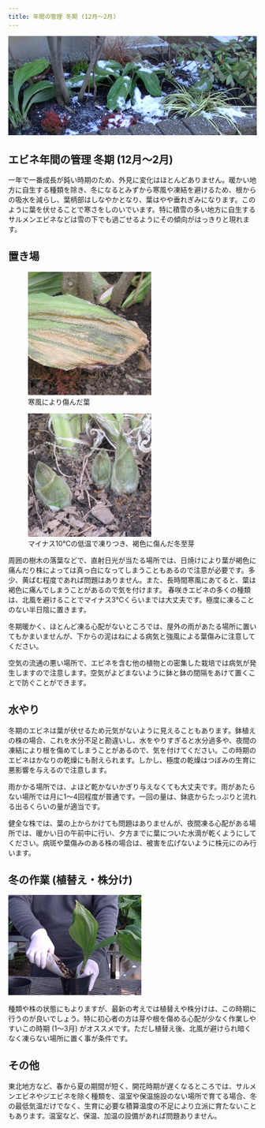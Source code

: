 ```yaml
---
title: 年間の管理 冬期 (12月～2月)
---
```

<img src="/assets/images/winter_sai.png" width="750" alt="エビネ (Calanthe) - Ranyuen" />

## エビネ年間の管理 冬期 (12月～2月)
一年で一番成長が鈍い時期のため、外見に変化はほとんどありません。暖かい地方に自生する種類を除き、冬になるとみずから寒風や凍結を避けるため、根からの吸水を減らし、葉柄部はしなやかとなり、葉はやや垂れぎみになります。このように葉を伏せることで寒さをしのいでいます。特に積雪の多い地方に自生するサルメンエビネなどは雪の下でも過ごせるようにその傾向がはっきりと現れます。

## 置き場
<figure>
  <img src="/assets/images/tou_ha.png" width="250" alt="寒風により傷んだ葉 (エビネ, Calanthe) - Ranyuen" />
  <figcaption>寒風により傷んだ葉</figcaption>
</figure>

<figure>
  <img src="/assets/images/tou_fuyume.png" width="250" alt="マイナス10℃の低温で凍りつき、褐色に傷んだ冬至芽 (エビネ, Calanthe) - Ranyuen" />
  <figcaption>マイナス10℃の低温で凍りつき、褐色に傷んだ冬至芽</figcaption>
</figure>

周囲の樹木の落葉などで、直射日光が当たる場所では、日焼けにより葉が褐色に痛んだり株によっては真っ白になってしまうこともあるので注意が必要です。多少、黄ばむ程度であれば問題はありません。また、長時間寒風にあてると、葉は褐色に痛んでしまうことがあるので気を付けます。 春咲きエビネの多くの種類は、北風を避けることでマイナス3℃くらいまでは大丈夫です。極度に凍ることのない半日陰に置きます。

冬期暖かく、ほとんど凍る心配がないところでは、屋外の雨があたる場所に置いてもかまいませんが、下からの泥はねによる病気と強風による葉傷みに注意してください。

空気の流通の悪い場所で、エビネを含む他の植物との密集した栽培では病気が発生しますので注意します。空気がよどまないように鉢と鉢の間隔をあけて置くことで防ぐことができます。

## 水やり
冬期のエビネは葉が伏せるため元気がないように見えることもあります。鉢植えの株の場合、これを水分不足と勘違いし、水をやりすぎると水分過多や、夜間の凍結により根を傷めてしまうことがあるので、気を付けてください。この時期のエビネはかなりの乾燥にも耐えられます。しかし、極度の乾燥はつぼみの生育に悪影響を与えるので注意します。

雨かかる場所では、よほど乾かないかぎり与えなくても大丈夫です。雨があたらない場所では月に1～4回程度が普通です。一回の量は、鉢底からたっぷりと流れる出るくらいの量が適当です。

健全な株では、葉の上からかけても問題はありませんが、夜間凍る心配がある場所では、暖かい日の午前中に行い、夕方までに葉についた水滴が乾くようにしてください。病斑や葉傷みのある株の場合は、被害を広げないように株元にのみ行います。

## 冬の作業 (植替え・株分け)
<img src="/assets/images/uekae2.png" width="270" alt="植え替え (エビネ, Calanthe) - Ranyuen" />

種類や株の状態にもよりますが、最新の考えでは植替えや株分けは、この時期に行うのが良いでしょう。特に初心者の方は芽や根を傷める心配が少なく作業しやすいこの時期 (1～3月) がオススメです。ただし植替え後、北風が避けられ暗くなく凍らない場所に置く事が条件です。

## その他
東北地方など、春から夏の期間が短く、開花時期が遅くなるところでは、サルメンエビネやジエビネを除く種類を、温室や保温施設のない場所で育てる場合、冬の最低気温だけでなく、生育に必要な積算温度の不足により立派に育たないこともあります。温室など、保温、加温の設備があれば問題ありません。
